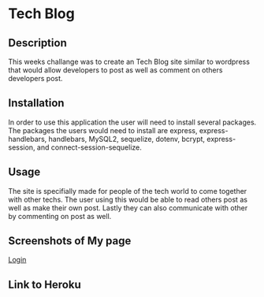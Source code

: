 # Tech Blog

## Description
This weeks challange was to create an Tech Blog site similar to wordpress that would allow developers to post as well as comment on others developers post. 

## Installation 
In order to use this application the user will need to install several packages. The packages the users would need to install are express, express-handlebars, handlebars, MySQL2, sequelize, dotenv, bcrypt, express-session, and connect-session-sequelize. 

## Usage 
The site is specifially made for people of the tech world to come together with other techs. The user using this would be able to read others post as well as make their own post. Lastly they can also communicate with other by commenting on post as well. 

## Screenshots of My page 
[Login](./login.png)

## Link to Heroku